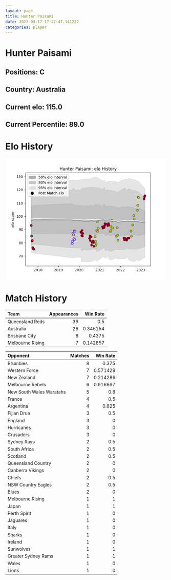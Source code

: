 ```yaml
---  
layout: page  
title: Hunter Paisami  
date: 2023-03-17 17:27:47.141222  
categories: player  
---
```

# Hunter Paisami

## Positions: C

## Country: Australia

## Current elo: 115.0

## Current Percentile: 89.0

# Elo History


![elo history](history_HunterPaisami.png)
# Match History


| Team             |   Appearances |   Win Rate |
|:-----------------|--------------:|-----------:|
| Queensland Reds  |            39 |   0.5      |
| Australia        |            26 |   0.346154 |
| Brisbane City    |             8 |   0.4375   |
| Melbourne Rising |             7 |   0.142857 |

| Opponent                 |   Matches |   Win Rate |
|:-------------------------|----------:|-----------:|
| Brumbies                 |         8 |   0.375    |
| Western Force            |         7 |   0.571429 |
| New Zealand              |         7 |   0.214286 |
| Melbourne Rebels         |         6 |   0.916667 |
| New South Wales Waratahs |         5 |   0.8      |
| France                   |         4 |   0.5      |
| Argentina                |         4 |   0.625    |
| Fijian Drua              |         3 |   0.5      |
| England                  |         3 |   0        |
| Hurricanes               |         3 |   0        |
| Crusaders                |         3 |   0        |
| Sydney Rays              |         2 |   0.5      |
| South Africa             |         2 |   0.5      |
| Scotland                 |         2 |   0.5      |
| Queensland Country       |         2 |   0        |
| Canberra Vikings         |         2 |   0        |
| Chiefs                   |         2 |   0.5      |
| NSW Country Eagles       |         2 |   0.5      |
| Blues                    |         2 |   0        |
| Melbourne Rising         |         1 |   1        |
| Japan                    |         1 |   1        |
| Perth Spirit             |         1 |   0        |
| Jaguares                 |         1 |   0        |
| Italy                    |         1 |   0        |
| Sharks                   |         1 |   0        |
| Ireland                  |         1 |   0        |
| Sunwolves                |         1 |   1        |
| Greater Sydney Rams      |         1 |   1        |
| Wales                    |         1 |   0        |
| Lions                    |         1 |   0        |